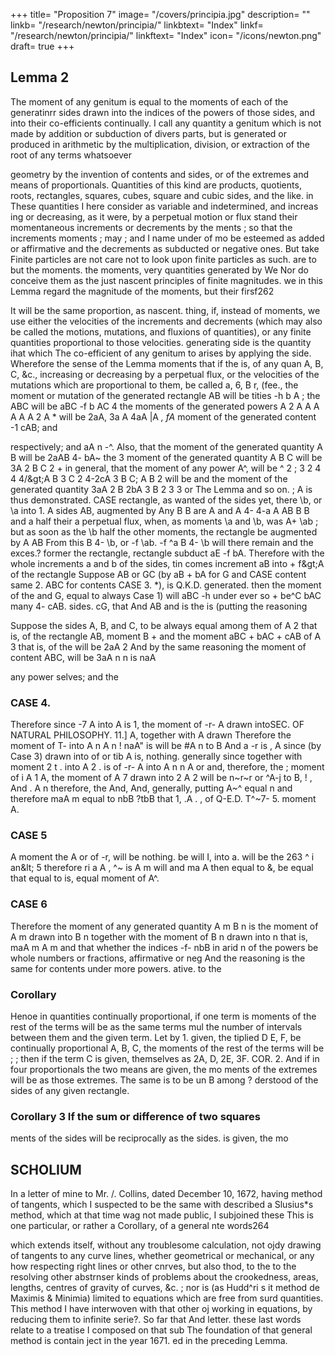 +++
title= "Proposition 7"
image= "/covers/principia.jpg"
description= ""
linkb= "/research/newton/principia/"
linkbtext= "Index"
linkf= "/research/newton/principia/"
linkftext= "Index"
icon= "/icons/newton.png"
draft= true
+++

## Lemma 2

The moment of any genitum is equal to the moments of each of the generatinrr sides drawn into the indices of the powers of those sides, and
into their co-efficients continually.
I call any quantity a genitum which is not made by addition or subduction of divers parts, but is generated or produced in arithmetic by the
multiplication, division, or extraction of the root of any terms whatsoever

geometry by the invention of contents and sides, or of the extremes and
means of proportionals. Quantities of this kind are products, quotients,
roots, rectangles, squares, cubes, square and cubic sides, and the like.
in
These quantities
I
here consider as variable and indetermined, and increas
ing or decreasing, as it were, by a perpetual motion or flux
stand their momentaneous increments or decrements by the
ments
;
so that the increments
moments
;
may
;
and
I
name
under
of
mo
be esteemed as added or affirmative
and the decrements as subducted or negative
ones.
But take
Finite particles are not
care not to look upon finite particles as such.
are to
but
the
moments.
the
moments,
very quantities generated by
We
Nor do
conceive them as the just nascent principles of finite magnitudes.
we in this Lemma regard the magnitude of the moments, but their firsf262

It will be the same proportion, as nascent.
thing, if, instead of moments,
we use either the velocities of the increments and decrements (which may
also be called the motions, mutations, and fluxions of
quantities), or any
finite quantities proportional to those velocities.
generating side is the quantity
ihat
which
The
co-efficient of
any
genitum to
arises by applying the
side.
Wherefore the sense of the
Lemma
moments
that if the
is,
of
any quan
A, B, C, &c., increasing or decreasing by a perpetual flux, or the
velocities of the mutations which are proportional to them, be called a, 6,
B
r, (fee., the moment or mutation of the generated rectangle AB will be
tities
-h b
A
;
the
ABC will be aBC -f b AC 4
the moments of the generated powers A 2 A
A A A A
A 2 A * will be 2aA, 3a A 4aA |A
*, fA*
moment
of the generated content
-1
cAB; and

respectively; and
aA n -^. Also,
that the moment of the generated quantity A B will be 2aAB 4- bA~ the
3
moment of the generated quantity A B C will be 3A 2 B C 2 +
in general, that the
moment
of any
power A^,
will be
^
2
;
3
2
4
4
4/&amp;gt;A
B 3 C 2 4-2cA 3 B C;
A B
2
will be
and the moment of the generated quantity
3aA 2 B
2bA 3 B
2
3
3
or
The Lemma
and so on.
;
A
is
thus demonstrated.
CASE
rectangle, as
wanted of the sides
yet, there
\b, or
\a into
1.
A
sides
AB, augmented by
Any
B
B are
A and
A 4- 4-a
A
AB
B
B
and
a
half their
a perpetual flux, when, as
moments \a and
\b,
was
A+
\ab ; but as soon as the
\b
half
the
other
moments, the rectangle be
augmented by
A
AB
From this
B 4- \b, or
-f \ab.
-f ^a B 4- \b
will
there
remain
and
the exces.?
former
the
rectangle,
rectangle subduct
aE -f bA. Therefore with the whole increments a and b of the sides, tin
comes
increment
aB
into
+
f&amp;gt;A
of the rectangle
Suppose AB
or GC (by
aB + bA for G and
CASE
content
same
2.
ABC
for contents
CASE
3.
*),
is
Q.K.D.
generated.
then
the moment of the
and
G,
equal to
always
Case 1) will
aBC
-h
under ever so
+
be^C
bAC
many
4-
cAB.
sides.
cG, that
And
AB and
is the
is
(putting
the reasoning

Suppose the sides A, B, and C, to be always equal among them
of A 2 that is, of the rectangle AB,
moment B +
and the moment aBC + bAC + cAB of A 3 that is, of the
will be 2aA
2
And by the same reasoning the moment of
content ABC, will be 3aA
n
n
is naA

any power
selves; and the

### CASE 4.

Therefore since
-7
A
into
A
is 1,
the
moment
of
-r-
A
drawn
intoSEC.
OF NATURAL PHILOSOPHY.
11.]
A, together with
A
drawn
Therefore the moment of
T- into
A n
A n
!
naA&quot;
is
will be
#A
n
to B
And
a
-r
is
,
A
since
(by Case 3)
drawn into
of
or
tib
A
is,
nothing.
generally since
together with
moment
2
t
.
into
A
2
.
is
of
-r-
A
into
A n
n
A
or
and, therefore, the
;
moment
of
i
A 1
A, the moment of
A 7
drawn
into
2 A 2
will be n~r~r or
^A-j
to B,
!
,
And
.
A n
therefore, the
And,
And, generally, putting A~^ equal
n
and therefore maA m
equal to nbB
?tbB
that
1,
.A
.
,
of
Q-E.D.
T^~7-
5.
moment
A.


### CASE 5
A
moment
the
A
or of
-r,
will be nothing.
be
will
I,
into a. will be the
263
^
i
an&amp;lt;
5
therefore
ri
a A
,
^~
is
A m will
and ma A
then
equal to
&,
be equal
that
equal to
is,
equal
moment of A^.

### CASE 6

Therefore the moment of any generated quantity A m B n is the moment of A m drawn into B n together with the moment of B n drawn into
n
that is, maA m
A m and that whether the indices
-f- nbB
in arid n of the powers be whole numbers or fractions, affirmative or neg
And the reasoning is the same for contents under more powers.
ative.
to the


### Corollary 

Henoe in quantities continually proportional, if one term is
moments of the rest of the terms will be as the same terms mul
the
number of intervals between them and the given term. Let
by
1.
given, the
tiplied
D
E, F, be continually proportional
A, B, C,
the moments of the rest of the terms will be
;
;
then
if the
term
C
is
given,
themselves as
2A,
D, 2E, 3F.
COR. 2. And if in four proportionals the two means are given, the mo
ments of the extremes will be as those extremes. The same is to be un
B
among
?
derstood of the sides of any given rectangle.

### Corollary 3 If the sum or difference of two squares
ments of the sides will be reciprocally as the sides.
is
given, the
mo

## SCHOLIUM

In a letter of mine to Mr. /. Collins, dated December 10, 1672, having
method of tangents, which I suspected to be the same with
described a
Slusius*s method, which at that time wag not made public, I subjoined these
This is one particular, or rather a Corollary, of a general nte
words264


which extends
itself, without any troublesome calculation, not ojdy
drawing of tangents to any curve lines, whether geometrical or
mechanical, or any how respecting right lines or other cnrves, but also
thod,
to the
to the
resolving other abstrnser kinds of problems about the crookedness,
areas, lengths, centres of gravity of curves, &c.
;
nor is
(as Hudd^ri s
it
method de Maximis & Minimia) limited to equations which are free from
surd quantities. This method I have interwoven with that other oj
working in equations, by reducing them to infinite serie?. So far that
And
letter.
these last words relate to a treatise I composed on that sub
The foundation of that general method is contain
ject in the year 1671.
ed in the preceding
Lemma.